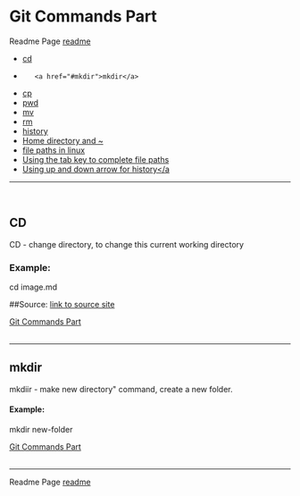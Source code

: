 ﻿# Git Commands Part <a name="top">



Readme Page [readme](/README.md)




*	 <a href="#cd">cd </a>
*        <a href="#mkdir">mkdir</a> 
*	 <a href="#cp">cp </a> 
*	 <a href="#pwd">pwd</a> 
*	 <a href="#mv">mv</a> 
*	 <a href="#rm">rm</a> 
*	 <a href="#history">history</a>
*	 <a href="#home">Home directory and ~</a>
*	 <a href="#file">file paths in linux</a>
*	 <a href="#path">Using the tab key to complete file paths</a>
*	 <a href="#arrow">Using up and down arrow for history</a
___________________________________________________________________________________________________________________________________
</br>
<a name="cd">
  
## CD
CD - change directory, to change this current working directory

### Example: 
cd image.md


##Source: [link to source site](https://stackoverflow.com/questions/31128783/how-to-find-the-install-path-of-git-in-mac-or-linux)
</a>

<a href="#top">Git Commands Part</a>
<br>
<br>
___________________________________________________________________________________________________________________________________
<a name="mkdir"> 
  
## mkdir 

mkdiir - make new directory" command, create a new folder.

#### Example:
mkdir new-folder

</a>

<a href="#top">Git Commands Part</a>
<br>
<br>
___________________________________________________________________________________________________________________________________


Readme Page [readme](/README.md)



